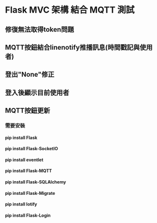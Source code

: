 # Flask MVC 架構 結合 MQTT 測試
## 修復無法取得token問題
## MQTT按鈕結合linenotify推播訊息(時間戳記與使用者)
## 登出"None"修正
## 登入後顯示目前使用者
## MQTT按鈕更新

### 需要安裝

#### pip install Flask
#### pip install Flask-SocketIO
#### pip install eventlet
#### pip install Flask-MQTT
#### pip install Flask-SQLAlchemy
#### pip install Flask-Migrate
#### pip install lotify
#### pip install Flask-Login